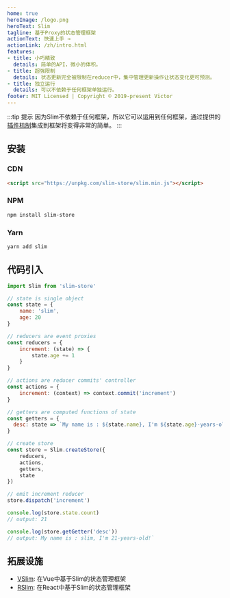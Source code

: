 ```yaml
---
home: true
heroImage: /logo.png
heroText: Slim
tagline: 基于Proxy的状态管理框架
actionText: 快速上手 →
actionLink: /zh/intro.html
features:
- title: 小巧精致
  details: 简单的API，微小的体积。
- title: 超强限制
  details: 状态更新完全被限制在reducer中，集中管理更新操作让状态变化更可预测。
- title: 独立运行
  details: 可以不依赖于任何框架单独运行。
footer: MIT Licensed | Copyright © 2019-present Victor
---
```


:::tip 提示
因为Slim不依赖于任何框架，所以它可以运用到任何框架，通过提供的[插件机制](/zh/plugin.html)集成到框架将变得非常的简单。
:::

## 安装

### CDN
```html
<script src="https://unpkg.com/slim-store/slim.min.js"></script>
```

### NPM
```bash
npm install slim-store
```

### Yarn
```bash
yarn add slim
```

## 代码引入

```javascript
import Slim from 'slim-store'

// state is single object
const state = {
    name: 'slim',
    age: 20
}

// reducers are event proxies
const reducers = {
    increment: (state) => {
        state.age += 1
    }
}

// actions are reducer commits' controller
const actions = {
    increment: (context) => context.commit('increment')
}

// getters are computed functions of state
const getters = {
  desc: state => `My name is : ${state.name}, I'm ${state.age}-years-old!`
}

// create store
const store = Slim.createStore({
    reducers,
    actions,
    getters,
    state
})

// emit increment reducer
store.dispatch('increment')

console.log(store.state.count)
// output: 21

console.log(store.getGetter('desc'))
// output: My name is : slim, I'm 21-years-old!`
```

## 拓展设施

* [VSlim](/zh/vslim.html): 在Vue中基于Slim的状态管理框架
* [RSlim](/zh/rslim.html): 在React中基于Slim的状态管理框架
